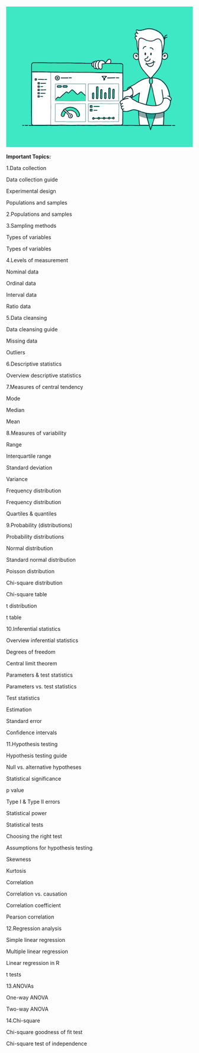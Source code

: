 ![](https://github.com/BALAJIHARIDASAN/Statistics/blob/main/giphy.gif)


**Important Topics:**

1.Data collection
  
  Data collection guide

  Experimental design

  Populations and samples

2.Populations and samples

3.Sampling methods
  
  Types of variables
  
  Types of variables
  
4.Levels of measurement
  
  Nominal data

  Ordinal data
  
  Interval data

  Ratio data

5.Data cleansing
  
  Data cleansing guide

  Missing data
  
  Outliers

6.Descriptive statistics
  
  Overview descriptive statistics

7.Measures of central tendency

  Mode
  
  Median

  Mean

8.Measures of variability

  Range

  Interquartile range
  
  Standard deviation
  
  Variance
  
  Frequency distribution
  
  Frequency distribution

  Quartiles & quantiles

9.Probability (distributions)

  Probability distributions

  Normal distribution
  
  Standard normal distribution
  
  Poisson distribution
  
  Chi-square distribution

  Chi-square table
  
  t distribution
  
  t table

10.Inferential statistics
  
  Overview inferential statistics
  
  Degrees of freedom
  
  Central limit theorem
  
  Parameters & test statistics

  Parameters vs. test statistics
  
  Test statistics

  Estimation

  Standard error

  Confidence intervals

11.Hypothesis testing
  
  Hypothesis testing guide
  
  Null vs. alternative hypotheses
  
  Statistical significance
  
  p value

  Type I & Type II errors
  
  Statistical power
  
  Statistical tests
  
  Choosing the right test
  
  Assumptions for hypothesis testing
  
  Skewness
  
  Kurtosis

  Correlation
  
  Correlation vs. causation

  Correlation coefficient

  Pearson correlation
  
12.Regression analysis
  
  Simple linear regression
  
  Multiple linear regression
  
  Linear regression in R
  
  t tests
  
13.ANOVAs
  
  One-way ANOVA
  
  Two-way ANOVA
  
  
14.Chi-square

  Chi-square goodness of fit test
  
  Chi-square test of independence
  

